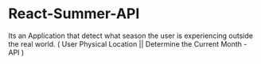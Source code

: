 # React-Summer-API
Its an Application that detect what season the user is experiencing outside the real world. ( User Physical Location   ||   Determine the Current Month - API ) 
